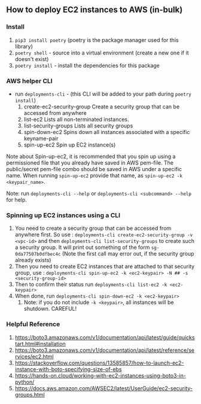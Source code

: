 
## How to deploy EC2 instances to AWS (in-bulk)

### Install 
1. `pip3 install poetry`  (poetry is the package manager used for this library)
2. `poetry shell`  - source into a virtual environment (create a new one if it doesn't exist)
3. `poetry install` - install the dependencies for this package

###  AWS helper CLI
* run `deployments-cli` - (this CLI will be added to your path during `poetry install`) 
  1. create-ec2-security-group  Create a security group that can be accessed from anywhere
  2. list-ec2                   Lists all non-terminated instances.
  3. list-security-groups       Lists all security groups
  4. spin-down-ec2              Spins down all instances associated with a specific keyname-pair
  5. spin-up-ec2                Spin up EC2 instance(s)


Note about Spin-up-ec2, it is recommended that you spin up using a permissioned file that you already have saved in AWS
pem-file. The public/secret pem-file combo should be saved in AWS under a specific name. When running `spin-up-ec2` provide that name, as `spin-up-ec2 -k <keypair_name>`.

Note: run `deployments-cli --help` or `deployments-cli <subcommand> --help` for help.

### Spinning up EC2 instances using a CLI

1. You need to create a security group that can be accessed from anywhere first. So use : `deployments-cli create-ec2-security-group -v <vpc-id>`  and then  `deployments-cli list-security-groups` to create such a security group. It will print out something of the form `sg-0da77507b0dfbec4c` (Note the first call may error out, if the security group already exists)
2. Then you need to create EC2 instances that are attached to that security group, use : `deployments-cli spin-up-ec2 -k <ec2-keypair> -N ## -s <security-group-id>`
3. Then to confirm their status run `deployments-cli list-ec2 -k <ec2-keypair>`
4. When done, run `deployments-cli spin-down-ec2 -k <ec2-keypair>`
   1. Note: if you do not include `-k <keypair>`, all instances will be shutdown. CAREFUL!
   
### Helpful Reference 
1.  https://boto3.amazonaws.com/v1/documentation/api/latest/guide/quickstart.html#installation
2. https://boto3.amazonaws.com/v1/documentation/api/latest/reference/services/ec2.html
3. https://stackoverflow.com/questions/13585857/how-to-launch-ec2-instance-with-boto-specifying-size-of-ebs
4. https://hands-on.cloud/working-with-ec2-instances-using-boto3-in-python/
5. https://docs.aws.amazon.com/AWSEC2/latest/UserGuide/ec2-security-groups.html
